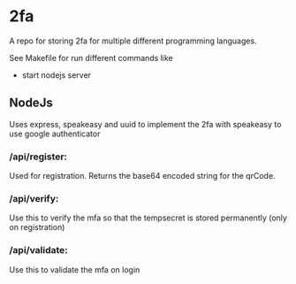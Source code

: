 # 2fa


A repo for storing 2fa for multiple different programming languages.

See Makefile for run different commands like
* start nodejs server

## NodeJs

Uses express, speakeasy and uuid to implement the 2fa with speakeasy to use google authenticator

### /api/register:
Used for registration. Returns the base64 encoded string for the qrCode.

### /api/verify:
Use this to verify the mfa so that the tempsecret is stored permanently (only on registration)


### /api/validate:
Use this to validate the mfa on login